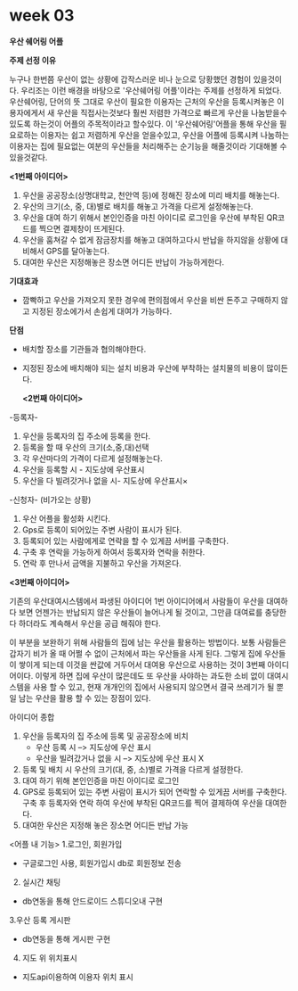 # week 03

**우산 쉐어링 어플**

**주제 선정 이유**

누구나 한번쯤 우산이 없는 상황에 갑작스러운 비나 눈으로 당황했던 경험이 있을것이다. 우리조는 이런 배경을 바탕으로 '우산쉐어링 어플'이라는 주제를 선정하게 되었다. 우산쉐어링, 단어의 뜻 그대로 우산이 필요한 이용자는 근처의 우산을 등록시켜놓은 이용자에게서 새 우산을 직접사는것보다 훨씬 저렴한 가격으로 빠르게 우산을 나눔받을수 있도록 하는것이 어플의 주목적이라고 할수있다. 이 '우산쉐어링'어플을 통해 우산을 필요로하는 이용자는 쉽고 저렴하게 우산을 얻을수있고, 우산을 어플에 등록시켜 나눔하는 이용자는 집에 필요없는 여분의 우산들을 처리해주는 순기능을 해줄것이라 기대해볼 수 있을것같다.





  **<1번째 아이디어>**
1. 우산을 공공장소(상명대학교, 천안역 등)에 정해진 장소에 미리 배치를 해놓는다.
2. 우산의 크기(소, 중, 대)별로 배치를 해놓고 가격을 다르게 설정해놓는다.
3. 우산을 대여 하기 위해서 본인인증을 마친 아이디로 로그인을 우산에 부착된 QR코드를 찍으면 결제창이 뜨게된다.
4. 우산을 훔쳐갈 수 없게 잠금장치를 해놓고 대여하고다시 반납을 하지않을 상황에 대비해서 GPS를 달아놓는다.
5. 대여한 우산은 지정해놓은 장소면 어디든 반납이 가능하게한다.

**기대효과**
- 깜빡하고 우산을 가져오지 못한 경우에 편의점에서 우산을 비싼 돈주고 구매하지 않고 지정된 장소에가서 손쉽게 대여가 가능하다.

**단점**
- 배치할 장소를 기관들과 협의해야한다.
- 지정된 장소에 배치해야 되는 설치 비용과 우산에 부착하는 설치물의 비용이 많이든다.





  
  **<2번째 아이디어>**
  
-등록자-
1. 우산을 등록자의 집 주소에 등록을 한다.
2. 등록을 할 때 우산의 크기(소,중,대)선택
3. 각 우산마다의 가격이 다르게 설정해놓는다. 
4. 우산을 등록할 시 - 지도상에 우산표시
5. 우산을 다 빌려갓거나 없을 시- 지도상에 우산표시×

-신청자-
(비가오는 상황)
1. 우산 어플을 활성화 시킨다.
2. Gps로 등록이 되어있는 주변 사람이 표시가 된다. 
3. 등록되어 있는 사람에게로 연락을 할 수 있게끔 서버를 구축한다. 
4. 구축 후 연락을 가능하게 하여서 등록자와 연락을 취한다. 
5. 연락 후 만나서 금액을 지불하고 우산을 가져온다.






 **<3번째 아이디어>**
  
기존의 우산대여시스템에서 파생된 아이디어
1번 아이디어에서 사람들이 우산을 대여하다 보면 언젠가는 반납되지 않은 우산들이 늘어나게 될 것이고, 그만큼 대여료를 충당한다 하더라도 계속해서 우산을 공급 해줘야 한다. 

이 부분을 보완하기 위해 사람들의 집에 남는 우산을 활용하는 방법이다. 
보통 사람들은 갑자기 비가 올 때 어쩔 수 없이 근처에서 파는 우산들을 사게 된다. 그렇게 집에 우산들이 쌓이게 되는데 이것을 싼값에 거두어서 대여용 우산으로 사용하는 것이 3번째 아이디어이다. 
이렇게 하면 집에 우산이 많은데도 또 우산을 사야하는 과도한 소비 없이 대여시스템을 사용 할 수 있고, 현재 개개인의 집에서 사용되지 않으면서 결국 쓰레기가 될 뿐일 남는 우산을 활용 할 수 있는 장점이 있다.


아이디어 종합
1.	우산을 등록자의 집 주소에 등록 및 공공장소에 비치
      - 우산 등록 시 –> 지도상에 우산 표시
      - 우산을 빌려갔거나 없을 시 –> 지도상에 우산 표시 X
2.	등록 및 배치 시 우산의 크기(대, 중, 소)별로 가격을 다르게 설정한다.
3.	대여 하기 위해 본인인증을 마친 아이디로 로그인
4.	GPS로 등록되어 있는 주변 사람이 표시가 되어 연락할 수 있게끔 서버를 구축한다. 구축 후 등록자와 연락 하여 우산에 부착된 QR코드를 찍어 결제하여 우산을 대여한다.
5.	대여한 우산은 지정해 놓은 장소면 어디든 반납 가능


<어플 내 기능>
1.로그인, 회원가입
- 구글로그인 사용, 회원가입시 db로 회원정보 전송

2. 실시간 채팅
- db연동을 통해 안드로이드 스튜디오내 구현

3.우산 등록 게시판
- db연동을 통해 게시판 구현

4. 지도 위 위치표시
- 지도api이용하여 이용자 위치 표시

